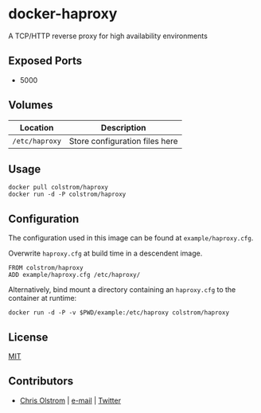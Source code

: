 # docker-haproxy

A TCP/HTTP reverse proxy for high availability environments

## Exposed Ports

* 5000

## Volumes

| Location       | Description
|----------------|------------
| `/etc/haproxy` | Store configuration files here

## Usage

```
docker pull colstrom/haproxy
docker run -d -P colstrom/haproxy
```

## Configuration

The configuration used in this image can be found at `example/haproxy.cfg`.

Overwrite `haproxy.cfg` at build time in a descendent image.

```
FROM colstrom/haproxy
ADD example/haproxy.cfg /etc/haproxy/
```

Alternatively, bind mount a directory containing an `haproxy.cfg` to the container at runtime:

```
docker run -d -P -v $PWD/example:/etc/haproxy colstrom/haproxy
```

## License

[MIT](https://tldrlegal.com/license/mit-license)

## Contributors

* [Chris Olstrom](https://colstrom.github.io/) | [e-mail](mailto:chris@olstrom.com) | [Twitter](https://twitter.com/ChrisOlstrom)
